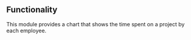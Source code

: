 Functionality
-
This module provides a chart that shows the time spent on a project by each employee.

